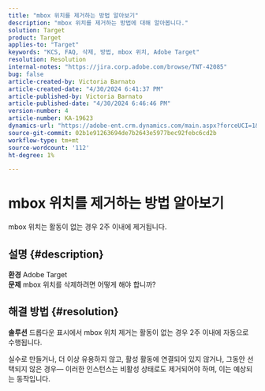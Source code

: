 ```yaml
---
title: "mbox 위치를 제거하는 방법 알아보기"
description: "mbox 위치를 제거하는 방법에 대해 알아봅니다."
solution: Target
product: Target
applies-to: "Target"
keywords: "KCS, FAQ, 삭제, 방법, mbox 위치, Adobe Target"
resolution: Resolution
internal-notes: "https://jira.corp.adobe.com/browse/TNT-42085"
bug: false
article-created-by: Victoria Barnato
article-created-date: "4/30/2024 6:41:37 PM"
article-published-by: Victoria Barnato
article-published-date: "4/30/2024 6:46:46 PM"
version-number: 4
article-number: KA-19623
dynamics-url: "https://adobe-ent.crm.dynamics.com/main.aspx?forceUCI=1&pagetype=entityrecord&etn=knowledgearticle&id=740e5744-2107-ef11-9f89-000d3a31b84a"
source-git-commit: 02b1e91263694de7b2643e5977bec92febc6cd2b
workflow-type: tm+mt
source-wordcount: '112'
ht-degree: 1%

---
```


# mbox 위치를 제거하는 방법 알아보기


mbox 위치는 활동이 없는 경우 2주 이내에 제거됩니다.

## 설명 {#description}

<b>환경</b>
Adobe Target<br><b>문제</b>
mbox 위치를 삭제하려면 어떻게 해야 합니까?

## 해결 방법 {#resolution}


<b>솔루션</b>
드롭다운 표시에서 mbox 위치 제거는 활동이 없는 경우 2주 이내에 자동으로 수행됩니다.

실수로 만들거나, 더 이상 유용하지 않고, 활성 활동에 연결되어 있지 않거나, 그동안 선택되지 않은 경우— 이러한 인스턴스는 비활성 상태로도 제거되어야 하며, 이는 예상되는 동작입니다.
